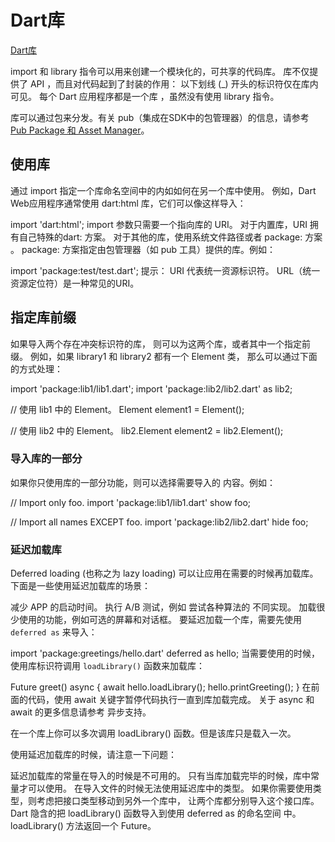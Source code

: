 <!--
 * @Author: tangdaoyong
 * @Date: 2021-05-27 15:51:54
 * @LastEditors: tangdaoyong
 * @LastEditTime: 2021-05-27 15:56:44
 * @Description: Dart库
-->
# Dart库

[Dart库](https://www.dartcn.com/guides/language/language-tour#%E5%BA%93%E5%92%8C%E5%8F%AF%E8%A7%81%E6%80%A7)

import 和 library 指令可以用来创建一个模块化的，可共享的代码库。 库不仅提供了 API ，而且对代码起到了封装的作用： 以下划线 (_) 开头的标识符仅在库内可见。 每个 Dart 应用程序都是一个库 ，虽然没有使用 library 指令。

库可以通过包来分发。有关 pub（集成在SDK中的包管理器）的信息，请参考 [Pub Package 和 Asset Manager](https://www.dartcn.com/tools/pub)。

## 使用库
通过 import 指定一个库命名空间中的内如如何在另一个库中使用。 例如，Dart Web应用程序通常使用 dart:html 库，它们可以像这样导入：

import 'dart:html';
import 参数只需要一个指向库的 URI。 对于内置库，URI 拥有自己特殊的dart: 方案。 对于其他的库，使用系统文件路径或者 package: 方案 。 package: 方案指定由包管理器（如 pub 工具）提供的库。例如：

import 'package:test/test.dart';
提示： URI 代表统一资源标识符。 URL（统一资源定位符）是一种常见的URI。

## 指定库前缀
如果导入两个存在冲突标识符的库， 则可以为这两个库，或者其中一个指定前缀。 例如，如果 library1 和 library2 都有一个 Element 类， 那么可以通过下面的方式处理：

import 'package:lib1/lib1.dart';
import 'package:lib2/lib2.dart' as lib2;

// 使用 lib1 中的 Element。
Element element1 = Element();

// 使用 lib2 中的 Element。
lib2.Element element2 = lib2.Element();
### 导入库的一部分
如果你只使用库的一部分功能，则可以选择需要导入的 内容。例如：

// Import only foo.
import 'package:lib1/lib1.dart' show foo;

// Import all names EXCEPT foo.
import 'package:lib2/lib2.dart' hide foo;

### 延迟加载库
Deferred loading (也称之为 lazy loading) 可以让应用在需要的时候再加载库。 下面是一些使用延迟加载库的场景：

减少 APP 的启动时间。
执行 A/B 测试，例如 尝试各种算法的 不同实现。
加载很少使用的功能，例如可选的屏幕和对话框。
要延迟加载一个库，需要先使用 `deferred as` 来导入：

import 'package:greetings/hello.dart' deferred as hello;
当需要使用的时候，使用库标识符调用 `loadLibrary()` 函数来加载库：

Future greet() async {
  await hello.loadLibrary();
  hello.printGreeting();
}
在前面的代码，使用 await 关键字暂停代码执行一直到库加载完成。 关于 async 和 await 的更多信息请参考 异步支持。

在一个库上你可以多次调用 loadLibrary() 函数。但是该库只是载入一次。

使用延迟加载库的时候，请注意一下问题：

延迟加载库的常量在导入的时候是不可用的。 只有当库加载完毕的时候，库中常量才可以使用。
在导入文件的时候无法使用延迟库中的类型。 如果你需要使用类型，则考虑把接口类型移动到另外一个库中， 让两个库都分别导入这个接口库。
Dart 隐含的把 loadLibrary() 函数导入到使用 deferred as 的命名空间 中。 loadLibrary() 方法返回一个 Future。